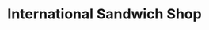 ---
title: "International Sandwich Shop"
url: /chicago/international-sandwich-shop/
shop: bakery
---